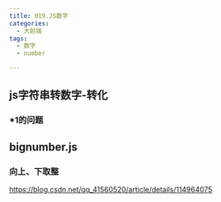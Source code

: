 ```yaml
---
title: 019.JS数字
categories:
  - 大前端
tags:
  - 数字
  - number

---
```




## js字符串转数字-转化

### *1的问题



## bignumber.js

### 向上、下取整

https://blog.csdn.net/qq_41560520/article/details/114964075

